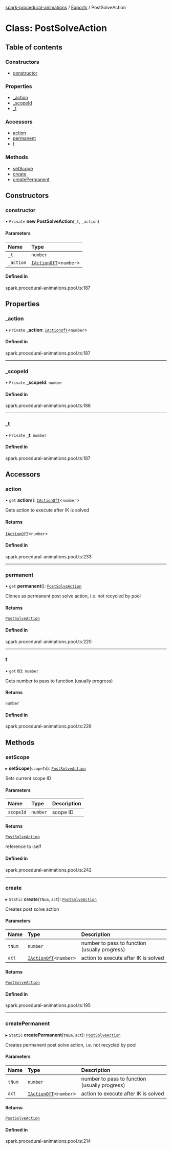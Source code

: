 [spark-procedural-animations](../README.md) / [Exports](../modules.md) / PostSolveAction

# Class: PostSolveAction

## Table of contents

### Constructors

- [constructor](PostSolveAction.md#constructor)

### Properties

- [\_action](PostSolveAction.md#_action)
- [\_scopeId](PostSolveAction.md#_scopeid)
- [\_t](PostSolveAction.md#_t)

### Accessors

- [action](PostSolveAction.md#action)
- [permanent](PostSolveAction.md#permanent)
- [t](PostSolveAction.md#t)

### Methods

- [setScope](PostSolveAction.md#setscope)
- [create](PostSolveAction.md#create)
- [createPermanent](PostSolveAction.md#createpermanent)

## Constructors

### constructor

• `Private` **new PostSolveAction**(`_t`, `_action`)

#### Parameters

| Name | Type |
| :------ | :------ |
| `_t` | `number` |
| `_action` | [`IActionOfT`](../interfaces/IActionOfT.md)<`number`\> |

#### Defined in

spark.procedural-animations.pool.ts:187

## Properties

### \_action

• `Private` **\_action**: [`IActionOfT`](../interfaces/IActionOfT.md)<`number`\>

#### Defined in

spark.procedural-animations.pool.ts:187

___

### \_scopeId

• `Private` **\_scopeId**: `number`

#### Defined in

spark.procedural-animations.pool.ts:186

___

### \_t

• `Private` **\_t**: `number`

#### Defined in

spark.procedural-animations.pool.ts:187

## Accessors

### action

• `get` **action**(): [`IActionOfT`](../interfaces/IActionOfT.md)<`number`\>

Gets action to execute after IK is solved

#### Returns

[`IActionOfT`](../interfaces/IActionOfT.md)<`number`\>

#### Defined in

spark.procedural-animations.pool.ts:233

___

### permanent

• `get` **permanent**(): [`PostSolveAction`](PostSolveAction.md)

Clones as permanent post solve action, i.e. not recycled by pool

#### Returns

[`PostSolveAction`](PostSolveAction.md)

#### Defined in

spark.procedural-animations.pool.ts:220

___

### t

• `get` **t**(): `number`

Gets number to pass to function (usually progress)

#### Returns

`number`

#### Defined in

spark.procedural-animations.pool.ts:226

## Methods

### setScope

▸ **setScope**(`scopeId`): [`PostSolveAction`](PostSolveAction.md)

Sets current scope ID

#### Parameters

| Name | Type | Description |
| :------ | :------ | :------ |
| `scopeId` | `number` | scope ID |

#### Returns

[`PostSolveAction`](PostSolveAction.md)

reference to iself

#### Defined in

spark.procedural-animations.pool.ts:242

___

### create

▸ `Static` **create**(`tNum`, `act`): [`PostSolveAction`](PostSolveAction.md)

Creates post solve action

#### Parameters

| Name | Type | Description |
| :------ | :------ | :------ |
| `tNum` | `number` | number to pass to function (usually progress) |
| `act` | [`IActionOfT`](../interfaces/IActionOfT.md)<`number`\> | action to execute after IK is solved |

#### Returns

[`PostSolveAction`](PostSolveAction.md)

#### Defined in

spark.procedural-animations.pool.ts:195

___

### createPermanent

▸ `Static` **createPermanent**(`tNum`, `act`): [`PostSolveAction`](PostSolveAction.md)

Creates permanent post solve action, i.e. not recycled by pool

#### Parameters

| Name | Type | Description |
| :------ | :------ | :------ |
| `tNum` | `number` | number to pass to function (usually progress) |
| `act` | [`IActionOfT`](../interfaces/IActionOfT.md)<`number`\> | action to execute after IK is solved |

#### Returns

[`PostSolveAction`](PostSolveAction.md)

#### Defined in

spark.procedural-animations.pool.ts:214
